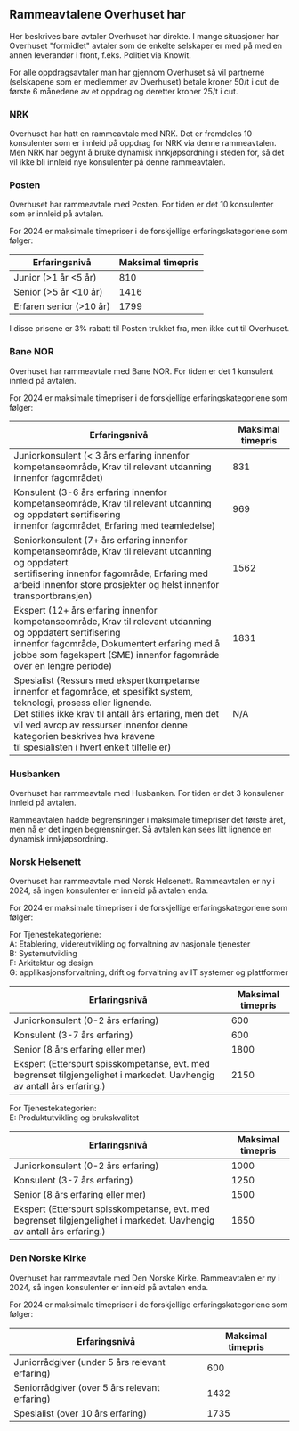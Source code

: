 ## Rammeavtalene Overhuset har
Her beskrives bare avtaler Overhuset har direkte. I mange situasjoner har Overhuset "formidlet" avtaler som de enkelte selskaper er med på med en annen leverandør i front, f.eks. Politiet via Knowit.

For alle oppdragsavtaler man har gjennom Overhuset så vil partnerne (selskapene som er medlemmer av Overhuset) betale kroner 50/t i cut de første 6 månedene av et oppdrag og deretter kroner 25/t i cut.

### NRK
Overhuset har hatt en rammeavtale med NRK. Det er fremdeles 10 konsulenter som er innleid på oppdrag for NRK via denne rammeavtalen. Men NRK har begynt å bruke dynamisk innkjøpsordning i steden for, så det vil ikke bli innleid nye konsulenter på denne rammeavtalen.

### Posten
Overhuset har rammeavtale med Posten. For tiden er det 10 konsulenter som er innleid på avtalen.

For 2024 er maksimale timepriser i de forskjellige erfaringskategoriene som følger:

| Erfaringsnivå           | Maksimal timepris |
|-------------------------|-------------------|
| Junior (>1 år <5 år)    | 810               |
| Senior (>5 år <10 år)   | 1416              |
| Erfaren senior (>10 år) | 1799              |

I disse prisene er 3% rabatt til Posten trukket fra, men ikke cut til Overhuset.

### Bane NOR
Overhuset har rammeavtale med Bane NOR. For tiden er det 1 konsulent innleid på avtalen.

For 2024 er maksimale timepriser i de forskjellige erfaringskategoriene som følger:

| Erfaringsnivå                                                                                                                                                                                                                                                                                                   | Maksimal timepris |
|-----------------------------------------------------------------------------------------------------------------------------------------------------------------------------------------------------------------------------------------------------------------------------------------------------------------|-------------------|
| Juniorkonsulent (< 3 års erfaring innenfor kompetanseområde, Krav til relevant utdanning innenfor fagområdet)                                                                                                                                                                                                   | 831               |
| Konsulent (3-6 års erfaring innenfor kompetanseområde, Krav til relevant utdanning og oppdatert sertifisering <br>innenfor fagområdet, Erfaring med teamledelse)                                                                                                                                                | 969               |
| Seniorkonsulent (7+ års erfaring innenfor kompetanseområde, Krav til relevant utdanning og oppdatert <br>sertifisering innenfor fagområde, Erfaring med arbeid innenfor store prosjekter og helst innenfor transportbransjen)                                                                                   | 1562              |
| Ekspert (12+ års erfaring innenfor kompetanseområde, Krav til relevant utdanning og oppdatert sertifisering <br>innenfor fagområde, Dokumentert erfaring med å jobbe som fagekspert (SME) innenfor fagområde over en lengre periode)                                                                            | 1831              |
| Spesialist (Ressurs med ekspertkompetanse innenfor et fagområde, et spesifikt system, teknologi, prosess eller lignende. <br>Det stilles ikke krav til antall års erfaring, men det vil ved avrop av ressurser innenfor denne kategorien beskrives hva kravene <br>til spesialisten i hvert enkelt tilfelle er) | N/A               |


### Husbanken
Overhuset har rammeavtale med Husbanken. For tiden er det 3 konsulener innleid på avtalen.

Rammeavtalen hadde begrensninger i maksimale timepriser det første året, men nå er det ingen begrensninger. Så avtalen kan sees litt lignende en dynamisk innkjøpsordning.

### Norsk Helsenett
Overhuset har rammeavtale med Norsk Helsenett. Rammeavtalen er ny i 2024, så ingen konsulenter er innleid på avtalen enda.

For 2024 er maksimale timepriser i de forskjellige erfaringskategoriene som følger:

For Tjenestekategoriene:<br>
A: Etablering, videreutvikling og forvaltning av nasjonale tjenester<br>
B: Systemutvikling<br>
F: Arkitektur og design<br>
G: applikasjonsforvaltning, drift og forvaltning av IT systemer og plattformer

| Erfaringsnivå                                                                                                          | Maksimal timepris |
|------------------------------------------------------------------------------------------------------------------------|-------------------|
| Juniorkonsulent (0-2 års erfaring)                                                                                     | 600               |
| Konsulent (3-7 års erfaring)                                                                                           | 600               |
| Senior (8 års erfaring eller mer)                                                                                      | 1800              |
| Ekspert (Etterspurt spisskompetanse, evt. med begrenset tilgjengelighet i markedet. Uavhengig av antall års erfaring.) | 2150              |

For Tjenestekategorien:<br>
E: Produktutvikling og brukskvalitet

| Erfaringsnivå                                                                                                          | Maksimal timepris |
|------------------------------------------------------------------------------------------------------------------------|-------------------|
| Juniorkonsulent (0-2 års erfaring)                                                                                     | 1000              |
| Konsulent (3-7 års erfaring)                                                                                           | 1250              |
| Senior (8 års erfaring eller mer)                                                                                      | 1500              |
| Ekspert (Etterspurt spisskompetanse, evt. med begrenset tilgjengelighet i markedet. Uavhengig av antall års erfaring.) | 1650              |


### Den Norske Kirke
Overhuset har rammeavtale med Den Norske Kirke. Rammeavtalen er ny i 2024, så ingen konsulenter er innleid på avtalen enda.

For 2024 er maksimale timepriser i de forskjellige erfaringskategoriene som følger:

| Erfaringsnivå                                  | Maksimal timepris |
|------------------------------------------------|-------------------|
| Juniorrådgiver (under 5 års relevant erfaring) | 600               |
| Seniorrådgiver (over 5 års relevant erfaring)  | 1432              |
| Spesialist (over 10 års erfaring)              | 1735              |

